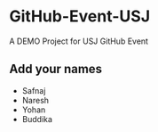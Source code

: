 # GitHub-Event-USJ
A DEMO Project for USJ GitHub Event

## Add your names

- Safnaj
- Naresh
- Yohan
- Buddika